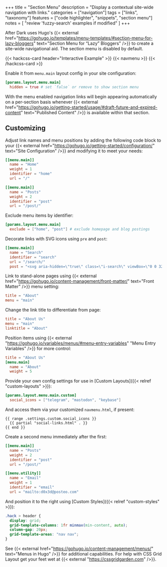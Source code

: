 +++
title = "Section Menu"
description = "Display a contextual site-wide navigation with links."
categories = ["navigation"]
tags = ["links", "taxonomy"]
features = ["code highlighter", "snippets", "section menu"]
notes = [
  "review 'fuzzy-search' examples if modified"
]
+++

After Dark uses Hugo's {{< external href="https://gohugo.io/templates/menu-templates/#section-menu-for-lazy-bloggers" text="Section Menu for “Lazy” Bloggers" />}} to create a site-wide navigational aid. The section menu is disabled by default.

{{< hackcss-card header="Interactive Example" >}}
  {{< navmenu >}}
{{< /hackcss-card >}}

Enable it from `menu.main` layout config in your site configuration:

```toml
[params.layout.menu.main]
  hidden = true # set `false` or remove to show section menu
```

With the menu enabled navigation links will begin appearing automatically on a per-section basis whenever {{< external href="https://gohugo.io/getting-started/usage/#draft-future-and-expired-content" text="Published Content" />}} is available within that section.

## Customizing

Adjust link names and menu positions by adding the following code block to your {{< external href="https://gohugo.io/getting-started/configuration/" text="Site Configuration" />}} and modifying it to meet your needs:

```toml
[[menu.main]]
  name = "Home"
  weight = 1
  identifier = "home"
  url = "/"

[[menu.main]]
  name = "Posts"
  weight = 2
  identifier = "post"
  url = "/post/"
```

Exclude menu items by identifier:

```toml
[params.layout.menu.main]
  exclude = ["home", "post"] # exclude homepage and blog postings
```

Decorate links with SVG icons using `pre` and `post`:

```toml
[[menu.main]]
  name = "Search"
  identifier = "search"
  url = "/search/"
  post = "<svg aria-hidden=\"true\" class=\"i-search\" viewBox=\"0 0 32 32\" width=\"14\" height=\"14\" fill=\"none\" stroke=\"currentcolor\" stroke-linecap=\"round\" stroke-linejoin=\"round\" stroke-width=\"3\"><circle cx=\"14\" cy=\"14\" r=\"12\" /><path d=\"M23 23 L30 30\" /></svg>"
```

Link to stand-alone pages using {{< external href="https://gohugo.io/content-management/front-matter/" text="Front Matter" />}} menu setting:

```toml
title = "About"
menu = "main"
```

Change the link title to differentiate from page:

```toml
title = "About Us"
menu = "main"
linktitle = "About"
```

Position items using {{< external "https://gohugo.io/variables/menus/#menu-entry-variables" "Menu Entry Variables" />}} for more control:

```toml
title = "About Us"
[menu.main]
  name = "About"
  weight = 5
```

Provide your own config settings for use in [Custom Layouts]({{< relref "custom-layouts" >}}):

```toml
[params.layout.menu.main.custom]
  social_icons = ["telegram", "mastodon", "keybase"]
```

And access them via your customized `navmenu.html`, if present:

```go-html-template
{{ range .settings.custom.social_icons }}
  {{ partial "social-links.html" . }}
{{ end }}
```

Create a second menu immediately after the first:

```toml
[[menu.main]]
  name = "Posts"
  weight = 2
  identifier = "post"
  url = "/post/"

[[menu.utility]]
  name = "Email"
  weight = 1
  identifier = "email"
  url = "mailto:d0x3d@posteo.com"
```

And position it to the right using [Custom Styles]({{< relref "custom-styles" >}}):

```css
.hack > header {
  display: grid;
  grid-template-columns: 1fr minmax(min-content, auto);
  column-gap: 20px;
  grid-template-areas: "nav nav";
}
```

See {{< external href="https://gohugo.io/content-management/menus/" text="Menus in Hugo" />}} for additional capabilities. For help with CSS Grid Layout get your feet wet at {{< external "https://cssgridgarden.com" />}}.
